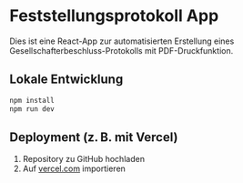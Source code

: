 # Feststellungsprotokoll App

Dies ist eine React-App zur automatisierten Erstellung eines Gesellschafterbeschluss-Protokolls mit PDF-Druckfunktion.

## Lokale Entwicklung

```bash
npm install
npm run dev
```

## Deployment (z. B. mit Vercel)

1. Repository zu GitHub hochladen
2. Auf [vercel.com](https://vercel.com/) importieren

